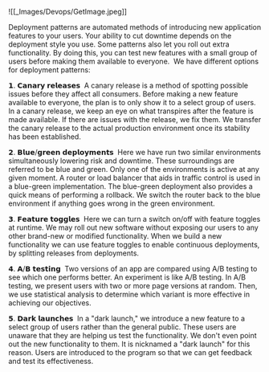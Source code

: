 ![[_Images/Devops/GetImage.jpeg]]

Deployment patterns are automated methods of introducing new application features to your users. Your ability to cut downtime depends on the deployment style you use. Some patterns also let you roll out extra functionality. By doing this, you can test new features with a small group of users before making them available to everyone.  We have different options for deployment patterns:  

𝟭. 𝗖𝗮𝗻𝗮𝗿𝘆 𝗿𝗲𝗹𝗲𝗮𝘀𝗲𝘀  A canary release is a method of spotting possible issues before they affect all consumers. Before making a new feature available to everyone, the plan is to only show it to a select group of users. In a canary release, we keep an eye on what transpires after the feature is made available. If there are issues with the release, we fix them. We transfer the canary release to the actual production environment once its stability has been established.  

𝟮. 𝗕𝗹𝘂𝗲/𝗴𝗿𝗲𝗲𝗻 𝗱𝗲𝗽𝗹𝗼𝘆𝗺𝗲𝗻𝘁𝘀  Here we have run two similar environments simultaneously lowering risk and downtime. These surroundings are referred to be blue and green. Only one of the environments is active at any given moment. A router or load balancer that aids in traffic control is used in a blue-green implementation. The blue-green deployment also provides a quick means of performing a rollback. We switch the router back to the blue environment if anything goes wrong in the green environment.  

𝟯. 𝗙𝗲𝗮𝘁𝘂𝗿𝗲 𝘁𝗼𝗴𝗴𝗹𝗲𝘀  Here we can turn a switch on/off with feature toggles at runtime. We may roll out new software without exposing our users to any other brand-new or modified functionality. When we build a new functionality we can use feature toggles to enable continuous deployments, by splitting releases from deployments.  

𝟰. 𝗔/𝗕 𝘁𝗲𝘀𝘁𝗶𝗻𝗴  Two versions of an app are compared using A/B testing to see which one performs better. An experiment is like A/B testing. In A/B testing, we present users with two or more page versions at random. Then, we use statistical analysis to determine which variant is more effective in achieving our objectives.  

𝟱. 𝗗𝗮𝗿𝗸 𝗹𝗮𝘂𝗻𝗰𝗵𝗲𝘀  In a "dark launch," we introduce a new feature to a select group of users rather than the general public. These users are unaware that they are helping us test the functionality. We don't even point out the new functionality to them. It is nicknamed a "dark launch" for this reason. Users are introduced to the program so that we can get feedback and test its effectiveness.